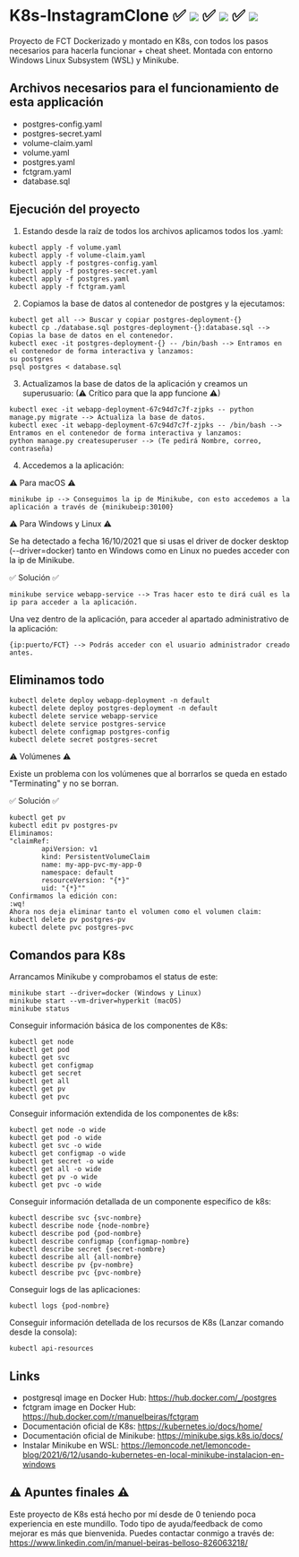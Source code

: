# K8s-InstagramClone ✅ ![](https://progress-bar.dev/90/?title=Windows) ✅ ![](https://progress-bar.dev/90/?title=Linux) ✅ ![](https://progress-bar.dev/90/?title=macOS) 
Proyecto de FCT Dockerizado y montado en K8s, con todos los pasos necesarios para hacerla funcionar + cheat sheet. Montada con entorno Windows Linux Subsystem (WSL) y Minikube. 

## Archivos necesarios para el funcionamiento de esta applicación

- postgres-config.yaml
- postgres-secret.yaml
- volume-claim.yaml
- volume.yaml
- postgres.yaml
- fctgram.yaml
- database.sql

## Ejecución del proyecto
1. Estando desde la raíz de todos los archivos aplicamos todos los .yaml:
```
kubectl apply -f volume.yaml
kubectl apply -f volume-claim.yaml
kubectl apply -f postgres-config.yaml
kubectl apply -f postgres-secret.yaml
kubectl apply -f postgres.yaml
kubectl apply -f fctgram.yaml
```
2. Copiamos la base de datos al contenedor de postgres y la ejecutamos:
```
kubectl get all --> Buscar y copiar postgres-deployment-{}
kubectl cp ./database.sql postgres-deployment-{}:database.sql --> Copias la base de datos en el contenedor.
kubectl exec -it postgres-deployment-{} -- /bin/bash --> Entramos en el contenedor de forma interactiva y lanzamos:
su postgres
psql postgres < database.sql
```
3. Actualizamos la base de datos de la aplicación y creamos un superusuario: (⚠ Crítico para que la app funcione ⚠)
```
kubectl exec -it webapp-deployment-67c94d7c7f-zjpks -- python manage.py migrate --> Actualiza la base de datos.
kubectl exec -it webapp-deployment-67c94d7c7f-zjpks -- /bin/bash --> Entramos en el contenedor de forma interactiva y lanzamos:
python manage.py createsuperuser --> (Te pedirá Nombre, correo, contraseña)
```
4. Accedemos a la aplicación:

⚠ Para macOS ⚠
```
minikube ip --> Conseguimos la ip de Minikube, con esto accedemos a la aplicación a través de {minikubeip:30100}
```
⚠ Para Windows y Linux ⚠

Se ha detectado a fecha 16/10/2021 que si usas el driver de docker desktop (--driver=docker) tanto en Windows como en Linux no puedes acceder con la ip de Minikube. 

✅ Solución ✅
```
minikube service webapp-service --> Tras hacer esto te dirá cuál es la ip para acceder a la aplicación.
```
Una vez dentro de la aplicación, para acceder al apartado administrativo de la aplicación:
```
{ip:puerto/FCT} --> Podrás acceder con el usuario administrador creado antes.
```
## Eliminamos todo
```
kubectl delete deploy webapp-deployment -n default
kubectl delete deploy postgres-deployment -n default
kubectl delete service webapp-service
kubectl delete service postgres-service
kubectl delete configmap postgres-config
kubectl delete secret postgres-secret
```
⚠ Volúmenes ⚠

Existe un problema con los volúmenes que al borrarlos se queda en estado "Terminating" y no se borran.

✅ Solución ✅
```
kubectl get pv
kubectl edit pv postgres-pv
Eliminamos:
"claimRef:
        apiVersion: v1
        kind: PersistentVolumeClaim
        name: my-app-pvc-my-app-0
        namespace: default
        resourceVersion: "{*}"
        uid: "{*}""
Confirmamos la edición con:
:wq!
Ahora nos deja eliminar tanto el volumen como el volumen claim:
kubectl delete pv postgres-pv
kubectl delete pvc postgres-pvc
```

## Comandos para K8s

Arrancamos Minikube y comprobamos el status de este:
```
minikube start --driver=docker (Windows y Linux)
minikube start --vm-driver=hyperkit (macOS)
minikube status
```
Conseguir información básica de los componentes de K8s:
```
kubectl get node
kubectl get pod
kubectl get svc
kubectl get configmap
kubectl get secret
kubectl get all
kubectl get pv
kubectl get pvc
```
Conseguir información extendida de los componentes de k8s:
```
kubectl get node -o wide
kubectl get pod -o wide
kubectl get svc -o wide
kubectl get configmap -o wide
kubectl get secret -o wide
kubectl get all -o wide
kubectl get pv -o wide
kubectl get pvc -o wide
```
Conseguir información detallada de un componente específico de k8s:
```
kubectl describe svc {svc-nombre}
kubectl describe node {node-nombre}
kubectl describe pod {pod-nombre}
kubectl describe configmap {configmap-nombre}
kubectl describe secret {secret-nombre}
kubectl describe all {all-nombre}
kubectl describe pv {pv-nombre}
kubectl describe pvc {pvc-nombre}
```
Conseguir logs de las aplicaciones:
```
kubectl logs {pod-nombre}
```
Conseguir información detellada de los recursos de K8s (Lanzar comando desde la consola):
```
kubectl api-resources
```

## Links
- postgresql image en Docker Hub: https://hub.docker.com/_/postgres
- fctgram image en Docker Hub: https://hub.docker.com/r/manuelbeiras/fctgram
- Documentación oficial de K8s: https://kubernetes.io/docs/home/
- Documentación oficial de Minikube: https://minikube.sigs.k8s.io/docs/
- Instalar Minikube en WSL: https://lemoncode.net/lemoncode-blog/2021/6/12/usando-kubernetes-en-local-minikube-instalacion-en-windows

## ⚠ Apuntes finales ⚠
Este proyecto de K8s está hecho por mí desde de 0 teniendo poca experiencia en este mundillo.
Todo tipo de ayuda/feedback de como mejorar es más que bienvenida.
Puedes contactar conmigo a través de:
https://www.linkedin.com/in/manuel-beiras-belloso-826063218/
